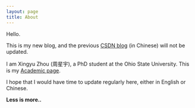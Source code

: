 ```yaml
---
layout: page
title: About
---
```


Hello.

This is my new blog, and the previous [CSDN blog](http://blog.csdn.net/mike190267481) (in Chinese) will not be updated.

I am Xingyu Zhou (周星宇), a PhD student at the Ohio State University. This is my [Academic page](http://xingyuzhou.org).

I hope that I would have time to update regularly here, either in English or Chinese.


**Less is more..**
